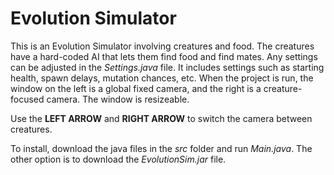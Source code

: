 # Evolution Simulator

This is an Evolution Simulator involving creatures and food. The creatures have a hard-coded AI that lets them find food and find mates.
Any settings can be adjusted in the _Settings.java_ file. It includes settings such as starting health, spawn delays, mutation chances, etc.
When the project is run, the window on the left is a global fixed camera, and the right is a creature-focused camera. The window is resizeable.

Use the **LEFT ARROW** and **RIGHT ARROW** to switch the camera between creatures. 

To install, download the java files in the _src_ folder and run _Main.java_.
The other option is to download the _EvolutionSim.jar_ file.
